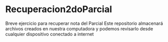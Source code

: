 # Recuperacion2doParcial
Breve ejercicio para recuperar nota del Parcial
Este repositorio almacenará archivos creados en nuestra computadora y podemos revisarlo desde cualquier dispositivo conectado a internet
